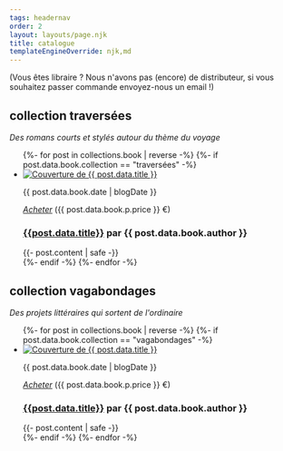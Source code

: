 ```yaml
---
tags: headernav
order: 2
layout: layouts/page.njk
title: catalogue
templateEngineOverride: njk,md
---
```

(Vous êtes libraire ? Nous n'avons pas (encore) de distributeur, si vous souhaitez passer commande envoyez-nous un email !)

## collection traversées
*Des romans courts et stylés autour du thème du voyage*

<ul class="catalogue">
  {%- for post in collections.book | reverse -%}
    {%- if post.data.book.collection == "traversées" -%}
      <li>
          <div class="catalogue_left">
            <a href="{{ post.url }}" target="_blank"><img src="{{ post.data.book.cover }}" alt="Couverture de {{ post.data.title }}" class="catalogue_cover"></a>
            <p class="catalogue_date">{{ post.data.book.date | blogDate }}</p>
            <p class="center small"><a href="{{ post.data.book.p.url }}" target="_blank" title="Acheter le livre physique"><i class="fa-solid fa-cart-shopping"><span class="sr-only">Acheter</span></i></a> ({{ post.data.book.p.price }} €)</p>
          </div>
          <div class="catalogue_right">
            <h3><a href="{{ post.url }}" target="_blank">{{post.data.title}}</a> <span class="catalogue_author">par <strong>{{ post.data.book.author }}</span></strong></h3>   
           {{- post.content | safe -}}
          </div>
      </li>
    {%- endif -%}
  {%- endfor -%}
</ul>

## collection vagabondages
*Des projets littéraires qui sortent de l'ordinaire*

<ul class="catalogue">
  {%- for post in collections.book | reverse -%}
    {%- if post.data.book.collection == "vagabondages" -%}
      <li>
          <div class="catalogue_left">
            <a href="{{ post.url }}" target="_blank"><img src="{{ post.data.book.cover }}" alt="Couverture de {{ post.data.title }}" class="catalogue_cover"></a>
            <p class="catalogue_date">{{ post.data.book.date | blogDate }}</p>
            <p class="center small"><a href="{{ post.data.book.p.url }}" target="_blank" title="Acheter le livre physique"><i class="fa-solid fa-cart-shopping"><span class="sr-only">Acheter</span></i></a> ({{ post.data.book.p.price }} €)</p>
          </div>
          <div class="catalogue_right">
            <h3><a href="{{ post.url }}" target="_blank">{{post.data.title}}</a> <span class="catalogue_author">par <strong>{{ post.data.book.author }}</span></strong></h3>   
           {{- post.content | safe -}}
          </div>
      </li>
    {%- endif -%}
  {%- endfor -%}
</ul>
